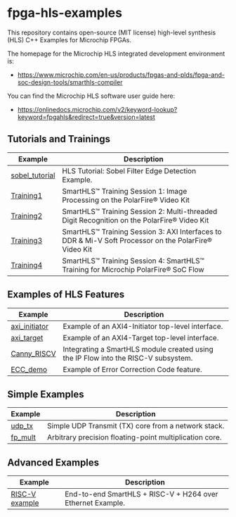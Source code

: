 # fpga-hls-examples
This repository contains open-source (MIT license) high-level synthesis (HLS) C++ Examples for Microchip FPGAs. 

The homepage for the Microchip HLS integrated development environment is:
 - https://www.microchip.com/en-us/products/fpgas-and-plds/fpga-and-soc-design-tools/smarthls-compiler

You can find the Microchip HLS software user guide here:
 - https://onlinedocs.microchip.com/v2/keyword-lookup?keyword=fpgahls&redirect=true&version=latest 

## Tutorials and Trainings
Example | Description
--------|------------
[sobel_tutorial](./sobel_tutorial)|HLS Tutorial: Sobel Filter Edge Detection Example.
[Training1](./Training1)|SmartHLS™ Training Session 1: Image Processing on the PolarFire® Video Kit 
[Training2](./Training2)|SmartHLS™ Training Session 2: Multi-threaded Digit Recognition on the PolarFire® Video Kit 
[Training3](./Training3)|SmartHLS™ Training Session 3: AXI Interfaces to DDR & Mi-V Soft Processor on the PolarFire® Video Kit 
[Training4](./Training4)|SmartHLS™ Training Session 4: SmartHLS™ Training for Microchip PolarFire® SoC Flow  

## Examples of HLS Features

Example | Description
--------|------------
[axi_initiator](./axi_initiator)|Example of an AXI4-Initiator top-level interface.
[axi_target](./axi_target)|Example of an AXI4-Target top-level interface.
[Canny_RISCV](./Canny_RISCV)|Integrating a SmartHLS module created using the IP Flow into the RISC-V subsystem.
[ECC_demo](./ECC_demo)|Example of Error Correction Code feature.

## Simple Examples
Example | Description
--------|------------
[udp_tx](./udp_tx)|Simple UDP Transmit (TX) core from a network stack.
[fp_mult](./fp_mult)|Arbitrary precision floating-point multiplication core.

## Advanced Examples
Example | Description
--------|------------
[RISC-V example](./risc-v-demo)|End-to-end SmartHLS + RISC-V + H264 over Ethernet Example.
